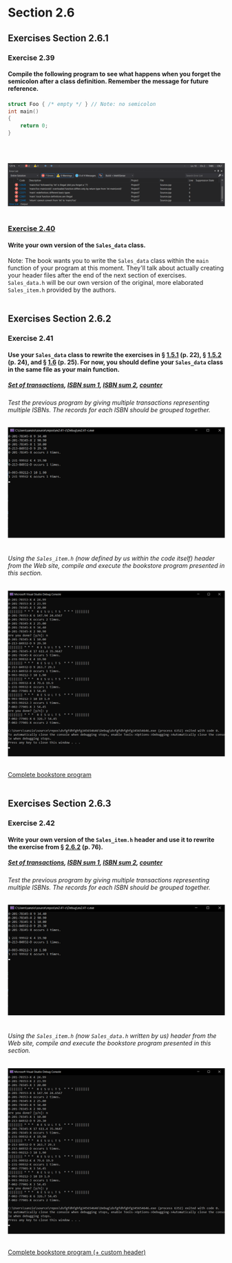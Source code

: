 # Section 2.6
## Exercises Section 2.6.1
### Exercise 2.39
#### Compile the following program to see what happens when you forget the semicolon after a class definition. Remember the message for future reference.
```c++
struct Foo { /* empty */ } // Note: no semicolon
int main()
{
	return 0;
}
```
<br/>
<br/>

![ex2.39](/assets/ch2/ex2.39.png)
<br/>
<br/>

### [Exercise 2.40](/Chapter%202/Section%202.6/Sales_data.h)
#### Write your own version of the `Sales_data` class.
Note: The book wants you to write the `Sales_data` class within the `main` function of your program at this moment. They'll talk about actually creating your header files after the end of the next section of exercises. `Sales_data.h` will be our own version of the original, more elaborated `Sales_item.h` provided by the authors.
<br/>
<br/>

## Exercises Section 2.6.2
### Exercise 2.41
#### Use your `Sales_data` class to rewrite the exercises in § [1.5.1](/Chapter%201/Section%201.5#exercises-section-151) (p. 22), § [1.5.2](/Chapter%201/Section%201.5#exercises-section-152) (p. 24), and § [1.6](/Chapter%201/Section%201.6#exercises-section-16) (p. 25). For now, you should define your `Sales_data` class in the same file as your main function.

##### [Set of transactions](/Chapter%202/Section%202.6/ex2.41-a.cpp), [ISBN sum 1](/Chapter%202/Section%202.6/ex2.41-b.cpp), [ISBN sum 2](/Chapter%202/Section%202.6/ex2.41-c.cpp), [counter](/Chapter%202/Section%202.6/ex2.41-d.cpp) <br/>
###### Test the previous program by giving multiple transactions representing multiple ISBNs. The records for each ISBN should be grouped together.
![ex2.41-e](/assets/ch2/ex2.41-e.png)
<br/>
<br/>

###### Using the `Sales_item.h` (now defined by us within the code itself) header from the Web site, compile and execute the bookstore program presented in this section.
![ex2.41-e2](/assets/ch2/ex2.41-e2.png)
<br/>
<br/>

[Complete bookstore program](/Chapter%202/Section%202.6/ex2.41-f.cpp)
<br/>
<br/>

## Exercises Section 2.6.3
### Exercise 2.42
#### Write your own version of the `Sales_item.h` header and use it to rewrite the exercise from § [2.6.2](/Chapter%202/Section%202.6/README.md#exercises-section-262) (p. 76).
##### [Set of transactions](/Chapter%202/Section%202.6/ex2.42-a.cpp), [ISBN sum 1](/Chapter%202/Section%202.6/ex2.42-b.cpp), [ISBN sum 2](/Chapter%202/Section%202.6/ex2.42-c.cpp), [counter](/Chapter%202/Section%202.6/ex2.42-d.cpp) <br/>
###### Test the previous program by giving multiple transactions representing multiple ISBNs. The records for each ISBN should be grouped together.
![ex2.41-e](/assets/ch2/ex2.41-e.png)
<br/>
<br/>

###### Using the `Sales_item.h` (now `Sales_data.h` written by us) header from the Web site, compile and execute the bookstore program presented in this section.
![ex2.41-e2](/assets/ch2/ex2.41-e2.png)
<br/>
<br/>

[Complete bookstore program (+ custom header)](/Chapter%202/Section%202.6/ex2.42-f.cpp)
<br/>
<br/>
